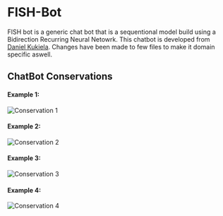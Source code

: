 # FISH-Bot

FISH bot is a generic chat bot that is a sequentional model build using a Bidirection Recurring Neural Netowrk. This chatbot is developed from [Daniel Kukiela](https://github.com/daniel-kukiela/nmt-chatbot). Changes have been made to few files to make it domain specific aswell. 

## ChatBot Conservations

#### Example 1:
![Conservation 1](https://github.com/tarunkolla/FISHBot/blob/master/res/convo1.png)
#### Example 2:
![Conservation 2](https://github.com/tarunkolla/FISHBot/blob/master/res/convo2.png)
#### Example 3:
![Conservation 3](https://github.com/tarunkolla/FISHBot/blob/master/res/convo3.png)
#### Example 4:
![Conservation 4](https://github.com/tarunkolla/FISHBot/blob/master/res/convo4.png)
